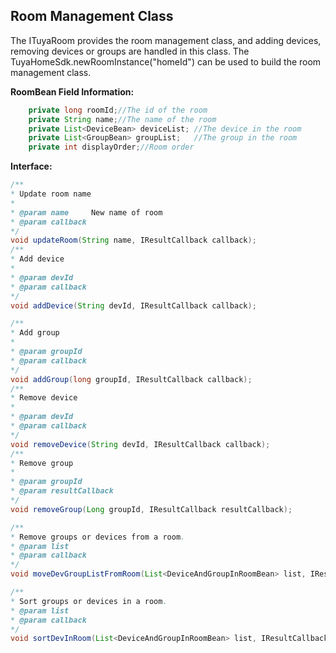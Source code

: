 ## Room Management Class

The ITuyaRoom provides the room management class, and adding devices, removing devices or groups are handled in this class. The TuyaHomeSdk.newRoomInstance("homeId") can be used to build the room management class. 

**RoomBean Field Information:**
```java
    private long roomId;//The id of the room
    private String name;//The name of the room
    private List<DeviceBean> deviceList; //The device in the room
    private List<GroupBean> groupList;   //The group in the room
    private int displayOrder;//Room order
```

**Interface:**
```java
/**
* Update room name
*
* @param name     New name of room
* @param callback
*/
void updateRoom(String name, IResultCallback callback);
/**
* Add device
*
* @param devId
* @param callback
*/
void addDevice(String devId, IResultCallback callback);

/**
* Add group
*
* @param groupId
* @param callback
*/
void addGroup(long groupId, IResultCallback callback);
/**
* Remove device
*
* @param devId
* @param callback
*/
void removeDevice(String devId, IResultCallback callback);
/**
* Remove group
*
* @param groupId
* @param resultCallback
*/
void removeGroup(Long groupId, IResultCallback resultCallback);

/**
* Remove groups or devices from a room.
* @param list
* @param callback
*/
void moveDevGroupListFromRoom(List<DeviceAndGroupInRoomBean> list, IResultCallback callback);

/**
* Sort groups or devices in a room.
* @param list
* @param callback
*/
void sortDevInRoom(List<DeviceAndGroupInRoomBean> list, IResultCallback callback);
```
